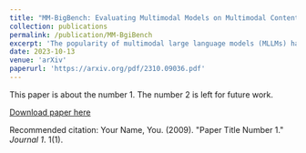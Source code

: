 ```yaml
---
title: "MM-BigBench: Evaluating Multimodal Models on Multimodal Content Comprehension Tasks"
collection: publications
permalink: /publication/MM-BgiBench
excerpt: 'The popularity of multimodal large language models (MLLMs) has triggered a recent surge in research efforts dedicated to evaluating these models. Nevertheless, existing evaluation studies of MLLMs primarily focus on the comprehension and reasoning of unimodal (vision) content, neglecting performance evaluations in the domain of multimodal (vision-language) content understanding. Beyond multimodal reasoning, tasks related to multimodal content comprehension necessitate a profound understanding of multimodal contexts, achieved through the multimodal interaction to obtain a final answer. In this paper, we introduce a comprehensive assessment framework called MM-BigBench, which incorporates a diverse range of metrics to offer an extensive evaluation of the performance of various models and instructions across a wide spectrum of diverse multimodal content comprehension tasks. Consequently, our work complements research on the performance of MLLMs in multimodal comprehension tasks, achieving a more comprehensive and holistic evaluation of MLLMs. To begin, we employ the Best Performance metric to ascertain each model's performance upper bound on different datasets. Subsequently, the Mean Relative Gain metric offers an assessment of the overall performance of various models and instructions, while the Stability metric measures their sensitivity. Furthermore, previous research centers on evaluating models independently or solely assessing instructions, neglecting the adaptability between models and instructions. We propose the Adaptability metric to quantify the adaptability between models and instructions. Our paper evaluates a total of 20 language models (14 MLLMs) on 14 multimodal datasets spanning 6 tasks, with 10 instructions for each task, and derives novel insights. Our code will be released [at this https URL](https://github.com/declare-lab/MM-BigBench).'
date: 2023-10-13
venue: 'arXiv'
paperurl: 'https://arxiv.org/pdf/2310.09036.pdf'
---
```

This paper is about the number 1. The number 2 is left for future work.

[Download paper here](http://academicpages.github.io/files/paper1.pdf)

Recommended citation: Your Name, You. (2009). "Paper Title Number 1." <i>Journal 1</i>. 1(1).
